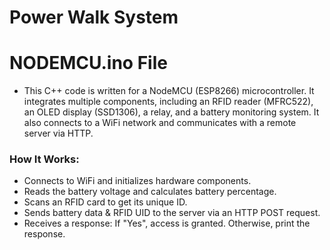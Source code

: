 # Power Walk System
# NODEMCU.ino File
- This C++ code is written for a NodeMCU (ESP8266) microcontroller. It integrates multiple components, including an RFID reader (MFRC522), an OLED display (SSD1306), a relay, and a battery monitoring system. It also connects to a WiFi network and communicates with a remote server via HTTP.

### How It Works:
- Connects to WiFi and initializes hardware components.
- Reads the battery voltage and calculates battery percentage.
- Scans an RFID card to get its unique ID.
- Sends battery data & RFID UID to the server via an HTTP POST request.
- Receives a response: If "Yes", access is granted. Otherwise, print the response.
